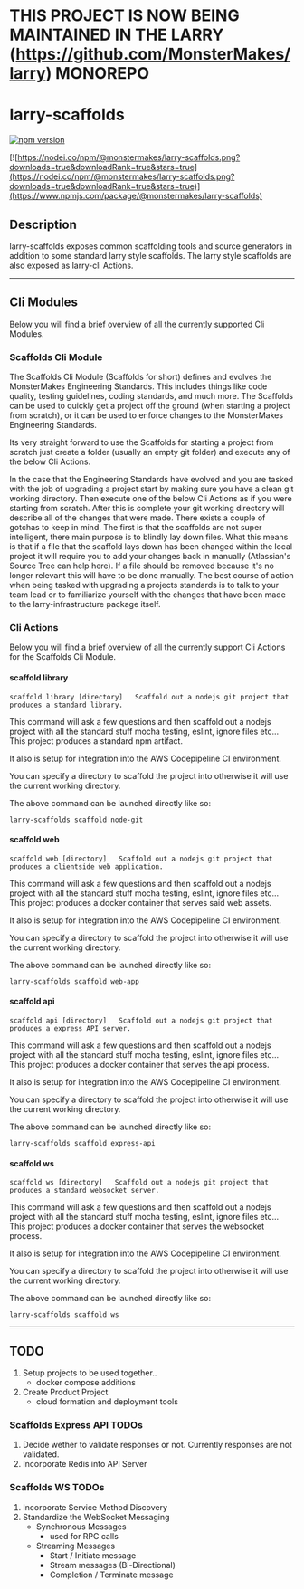 # THIS PROJECT IS NOW BEING MAINTAINED IN THE LARRY (https://github.com/MonsterMakes/larry) MONOREPO
# larry-scaffolds
[![npm version](https://badge.fury.io/js/%40monstermakes%2Flarry-scaffolds.svg)](https://badge.fury.io/js/%40monstermakes%2Flarry-scaffolds)

[![https://nodei.co/npm/@monstermakes/larry-scaffolds.png?downloads=true&downloadRank=true&stars=true](https://nodei.co/npm/@monstermakes/larry-scaffolds.png?downloads=true&downloadRank=true&stars=true)](https://www.npmjs.com/package/@monstermakes/larry-scaffolds)

## Description
larry-scaffolds exposes common scaffolding tools and source generators in addition to some standard larry style scaffolds. The larry style scaffolds are also exposed as larry-cli Actions.

---
## Cli Modules
Below you will find a brief overview of all the currently supported Cli Modules.

### Scaffolds Cli Module
The Scaffolds Cli Module (Scaffolds for short) defines and evolves the MonsterMakes Engineering Standards. This includes things like code quality, testing guidelines, coding standards, and much more. The Scaffolds can be used to quickly get a project off the ground (when starting a project from scratch), or it can be used to enforce changes to the MonsterMakes Engineering Standards. 

Its very straight forward to use the Scaffolds for starting a project from scratch just create a folder (usually an empty git folder) and execute any of the below Cli Actions. 

In the case that the Engineering Standards have evolved and you are tasked with the job of upgrading a project start by making sure you have a clean git working directory. Then execute one of the below Cli Actions as if you were starting from scratch. After this is complete your git working directory will describe all of the changes that were made. There exists a couple of gotchas to keep in mind. The first is that the scaffolds are not super intelligent, there main purpose is to blindly lay down files. What this means is that if a file that the scaffold lays down has been changed within the local project it will require you to add your changes back in manually (Atlassian's Source Tree can help here). If a file should be removed because it's no longer relevant this will have to be done manually. The best course of action when being tasked with upgrading a projects standards is to talk to your team lead or to familiarize yourself with the changes that have been made to the larry-infrastructure package itself.

### Cli Actions
Below you will find a brief overview of all the currently support Cli Actions for the Scaffolds Cli Module.

#### scaffold library
`scaffold library [directory]   Scaffold out a nodejs git project that produces a standard library.`

This command will ask a few questions and then scaffold out a nodejs project with all the standard stuff mocha testing, eslint, ignore files etc... This project produces a standard npm artifact. 

It also is setup for integration into the AWS Codepipeline CI environment.

You can specify a directory to scaffold the project into otherwise it will use the current working directory.

The above command can be launched directly like so:
```
larry-scaffolds scaffold node-git
```

#### scaffold web
`scaffold web [directory]   Scaffold out a nodejs git project that produces a clientside web application.`

This command will ask a few questions and then scaffold out a nodejs project with all the standard stuff mocha testing, eslint, ignore files etc... This project produces a docker container that serves said web assets. 

It also is setup for integration into the AWS Codepipeline CI environment.

You can specify a directory to scaffold the project into otherwise it will use the current working directory.

The above command can be launched directly like so:
```
larry-scaffolds scaffold web-app
```

#### scaffold api
`scaffold api [directory]   Scaffold out a nodejs git project that produces a express API server.`

This command will ask a few questions and then scaffold out a nodejs project with all the standard stuff mocha testing, eslint, ignore files etc... This project produces a docker container that serves the api process. 

It also is setup for integration into the AWS Codepipeline CI environment.

You can specify a directory to scaffold the project into otherwise it will use the current working directory.

The above command can be launched directly like so:
```
larry-scaffolds scaffold express-api
```

#### scaffold ws
`scaffold ws [directory]   Scaffold out a nodejs git project that produces a standard websocket server.`

This command will ask a few questions and then scaffold out a nodejs project with all the standard stuff mocha testing, eslint, ignore files etc... This project produces a docker container that serves the websocket process.  

It also is setup for integration into the AWS Codepipeline CI environment.

You can specify a directory to scaffold the project into otherwise it will use the current working directory.

The above command can be launched directly like so:
```
larry-scaffolds scaffold ws
```
---

## TODO
1. Setup projects to be used together..
	- docker compose additions
2. Create Product Project
	- cloud formation and deployment tools
	
### Scaffolds Express API TODOs
1. Decide wether to validate responses or not. Currently responses are not validated.
2. Incorporate Redis into API Server

### Scaffolds WS TODOs
1. Incorporate Service Method Discovery
2. Standardize the WebSocket Messaging
	- Synchronous Messages 
		- used for RPC calls
	- Streaming Messages
		- Start / Initiate message
		- Stream messages (Bi-Directional)
		- Completion / Terminate message
